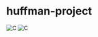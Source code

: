# huffman-project
![C](https://img.shields.io/badge/version-v1.0.1-success?style=for-the-badge)
![C](https://img.shields.io/badge/language-C-blue?style=for-the-badge)
